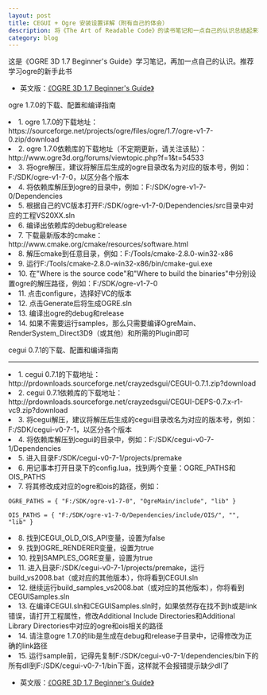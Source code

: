 ```yaml
---
layout: post
title: CEGUI + Ogre 安装设置详解（附有自己的体会）
description: 将《The Art of Readable Code》的读书笔记和一点自己的认识总结起来写就这么一篇安装手记，强烈推荐此书。
category: blog
---
```


这是《OGRE 3D 1.7 Beginner's Guide》学习笔记，再加一点自己的认识。推荐学习ogre的新手此书

- 英文版：[《OGRE 3D 1.7 Beginner's Guide》][RCEN]


ogre 1.7.0的下载、配置和编译指南


<li>1. ogre 1.7.0的下载地址：https://sourceforge.net/projects/ogre/files/ogre/1.7/ogre-v1-7-0.zip/download</li>

<li>2. ogre 1.7.0依赖库的下载地址（不定期更新，请关注该贴）：http://www.ogre3d.org/forums/viewtopic.php?f=1&t=54533</li>

<li>3. 将ogre解压，建议将解压后生成的ogre目录改名为对应的版本号，例如：F:/SDK/ogre-v1-7-0，以区分各个版本</li>

<li>4. 将依赖库解压到ogre的目录中，例如：F:/SDK/ogre-v1-7-0/Dependencies</li>

<li>5. 根据自己的VC版本打开F:/SDK/ogre-v1-7-0/Dependencies/src目录中对应的工程VS20XX.sln</li>

<li>6. 编译出依赖库的debug和release</li>

<li>7. 下载最新版本的cmake：http://www.cmake.org/cmake/resources/software.html</li>

<li>8. 解压cmake到任意目录，例如：F:/Tools/cmake-2.8.0-win32-x86</li>

<li>9. 运行F:/Tools/cmake-2.8.0-win32-x86/bin/cmake-gui.exe</li>

<li>10. 在"Where is the source code"和"Where to build the binaries"中分别设置ogre的解压路径，例如：F:/SDK/ogre-v1-7-0</li>

<li>11. 点击configure，选择好VC的版本</li>

<li>12. 点击Generate后将生成OGRE.sln</li>

<li>13. 编译出ogre的debug和release</li>

<li>14. 如果不需要运行samples，那么只需要编译OgreMain、RenderSystem_Direct3D9（或其他）和所需的Plugin即可 </li>



cegui 0.7.1的下载、配置和编译指南

----------------------------------------------- 

<li>1. cegui 0.7.1的下载地址：http://prdownloads.sourceforge.net/crayzedsgui/CEGUI-0.7.1.zip?download</li>

<li>2. cegui 0.7.1依赖库的下载地址：http://prdownloads.sourceforge.net/crayzedsgui/CEGUI-DEPS-0.7.x-r1-vc9.zip?download</li>

<li>3. 将cegui解压，建议将解压后生成的cegui目录改名为对应的版本号，例如：F:/SDK/cegui-v0-7-1，以区分各个版本</li>

<li>4. 将依赖库解压到cegui的目录中，例如：F:/SDK/cegui-v0-7-1/Dependencies</li>

<li>5. 进入目录F:/SDK/cegui-v0-7-1/projects/premake</li>

<li>6. 用记事本打开目录下的config.lua，找到两个变量：OGRE_PATHS和OIS_PATHS</li>

<li>7. 将其修改成对应的ogre和ois的路径，例如：</li>

	OGRE_PATHS = { "F:/SDK/ogre-v1-7-0", "OgreMain/include", "lib" }

	OIS_PATHS = { "F:/SDK/ogre-v1-7-0/Dependencies/include/OIS/", "", "lib" }

<li>8. 找到CEGUI_OLD_OIS_API变量，设置为false</li>

<li>9. 找到OGRE_RENDERER变量，设置为true</li>

<li>10. 找到SAMPLES_OGRE变量，设置为true</li>

<li>11. 进入目录F:/SDK/cegui-v0-7-1/projects/premake，运行build_vs2008.bat（或对应的其他版本），你将看到CEGUI.sln</li>

<li>12. 继续运行build_samples_vs2008.bat（或对应的其他版本），你将看到CEGUISamples.sln</li>

<li>13. 在编译CEGUI.sln和CEGUISamples.sln时，如果依然存在找不到h或是link错误，请打开工程属性，修改Additional Include Directories和Additional Library Directories中对应的ogre和ois相关的路径</li>

<li>14. 请注意ogre 1.7.0的lib是生成在debug和release子目录中，记得修改为正确的link路径</li>

<li>15. 运行sample前，记得先复制F:/SDK/cegui-v0-7-1/dependencies/bin下的所有dll到F:/SDK/cegui-v0-7-1/bin下面，这样就不会报错提示缺少dll了</li>


- 英文版：[《OGRE 3D 1.7 Beginner's Guide》][RCEN]


[RCEN]: http://book.douban.com/subject/5949822/ "OGRE 3D 1.7 Beginner's Guide"

